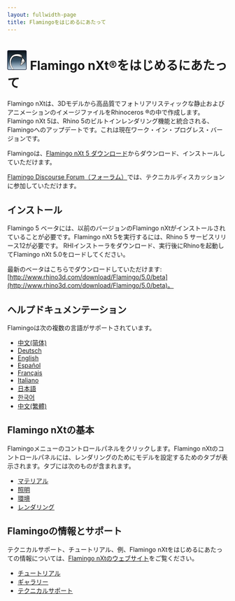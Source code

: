 ```yaml
---
layout: fullwidth-page
title: Flamingoをはじめるにあたって
---
```


# ![images/flamingotab.svg](images/flamingotab.svg) Flamingo nXt®をはじめるにあたって
Flamingo nXtは、3Dモデルから高品質でフォトリアリスティックな静止およびアニメーションのイメージファイルをRhinoceros ®の中で作成します。Flamingo nXt 5は、Rhino 5のビルトインレンダリング機能と統合される、Flamingoへのアップデートです。これは現在ワーク・イン・プログレス・バージョンです。

Flamingoは、[Flamingo nXt 5 ダウンロード](http://www.rhino3d.com/download/flamingo/5/beta)からダウンロード、インストールしていただけます。

[Flamingo Discourse Forum（フォーラム）](http://discourse.mcneel.com/c/rendering/flamingo)では、テクニカルディスカッションに参加していただけます。

## インストール

Flamingo 5 ベータには、以前のバージョンのFlamingo nXtがインストールされていることが必要です。Flamingo nXt 5を実行するには、Rhino 5 サービスリリース12が必要です。
RHIインストーラをダウンロード、実行後にRhinoを起動してFlamingo nXt 5.0をロードしてください。

最新のベータはこちらでダウンロードしていただけます: [http://www.rhino3d.com/download/Flamingo/5.0/beta](http://www.rhino3d.com/download/Flamingo/5.0/beta)。

## ヘルプドキュメンテーション
Flamingoは次の複数の言語がサポートされています。

* [中文(简体)]({{baseurl}}/cn/flamingo/5/help)
* [Deutsch]({{baseurl}}/de/flamingo/5/help)
* [English]({{baseurl}}/en/flamingo/5/help)
* [Español]({{baseurl}}/es/flamingo/5/help)
* [Français]({{baseurl}}/fr/flamingo/5/help)
* [Italiano]({{baseurl}}/it/flamingo/5/help)
* [日本語]({{baseurl}}/jp/flamingo/5/help)
* [한국어]({{baseurl}}/kr/flamingo/5/help)
* [中文(繁體)]({{baseurl}}/tw/flamingo/5/help)

## Flamingo nXtの基本
Flamingoメニューのコントロールパネルをクリックします。Flamingo nXtのコントロールパネルには、レンダリングのためにモデルを設定するためのタブが表示されます。タブには次のものが含まれます。

* [マテリアル](../help/material-editor.html)
* [照明](../help/lighting-tab.html)
* [環境](../help/environment-tab.html)
* [レンダリング](../help/render-tab.html)

## Flamingoの情報とサポート
テクニカルサポート、チュートリアル、例、Flamingo nXtをはじめるにあたっての情報については、[Flamingo nXtのウェブサイト](http://nxt.flamingo3d.com/)をご覧ください。

 * [チュートリアル](http://nxt.flamingo3d.com/page/tutorials-and-documentation)
 * [ギャラリー](http://nxt.flamingo3d.com/photo)
 * [テクニカルサポート](http://discourse.mcneel.com/c/rendering/flamingo)
